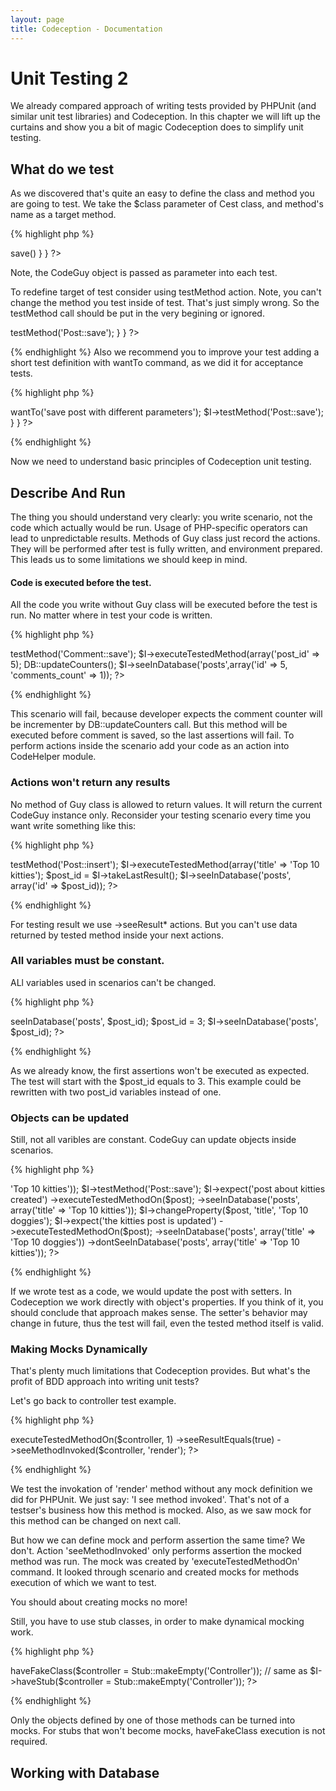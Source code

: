 ```yaml
---
layout: page
title: Codeception - Documentation
---
```


# Unit Testing 2

We already compared approach of writing tests provided by PHPUnit (and similar unit test libraries) and Codeception.
In this chapter we will lift up the curtains and show you a bit of magic Codeception does to simplify unit testing.

## What do we test

As we discovered that's quite an easy to define the class and method you are going to test. We take the $class parameter of Cest class, and method's name as a target method.

{% highlight php %}

<?php
class PostCest {
	$class = 'Post';

	function save(CodeGuy $I) {
		// will test Post::save()
		// or Post->save()
	}

}
?>

Note, the CodeGuy object is passed as parameter into each test.

To redefine target of test consider using testMethod action. Note, you can't change the method you test inside of test. That's just simply wrong. So the testMethod call should be put in the very begining or ignored. 

<?php
class PostCase {
	$class = 'Post';

	function saveWithParameters(CodeGuy $I)
	{
		$I->testMethod('Post::save');
	}
}
?>


{% endhighlight %}
Also we recommend you to improve your test adding a short test definition with wantTo command, as we did it for acceptance tests.

{% highlight php %}

<?php
class PostCase {
	$class = 'Post';

	function saveWithParameters(CodeGuy $I)
	{
		$I->wantTo('save post with different parameters');
		$I->testMethod('Post::save');
	}
}
?>

{% endhighlight %}

Now we need to understand basic principles of Codeception unit testing.

## Describe And Run

The thing you should understand very clearly: you write scenario, not the code which actually would be run. Usage of PHP-specific operators can lead to unpredictable results. Methods of Guy class just record the actions. They will be performed after test is fully written, and environment prepared. This leads us to some limitations we should keep in mind.

#### Code is executed before the test.

All the code you write without Guy class will be executed before the test is run. No matter where in test your code is written.

{% highlight php %}

<?php

$I->testMethod('Comment::save');
$I->executeTestedMethod(array('post_id' => 5);
DB::updateCounters();
$I->seeInDatabase('posts',array('id' => 5, 'comments_count' => 1));

?>

{% endhighlight %}

This scenario will fail, because developer expects the comment counter will be incrementer by DB::updateCounters call. But this method will be executed before comment is saved, so the last assertions will fail. To perform actions inside the scenario add your code as an action into CodeHelper module. 

### Actions won't return any results

No method of Guy class is allowed to return values. It will return the current CodeGuy instance only. Reconsider your testing scenario every time you want write something like this:

{% highlight php %}

<?php

$I->testMethod('Post::insert');
$I->executeTestedMethod(array('title' => 'Top 10 kitties');
$post_id = $I->takeLastResult();
$I->seeInDatabase('posts', array('id' => $post_id));
?>

{% endhighlight %}

For testing result we use ->seeResult* actions. But you can't use data returned by tested method inside your next actions.

### All variables must be constant.

ALl variables used in scenarios can't be changed. 

{% highlight php %}

<?php
$post_id = 1;
$I->seeInDatabase('posts', $post_id);
$post_id = 3;
$I->seeInDatabase('posts', $post_id);
?>

{% endhighlight %}	

As we already know, the first assertions won't be executed as expected. The test will start with the $post_id equals to 3. This example could be rewritten with two post_id variables instead of one. 

### Objects can be updated

Still, not all varibles are constant. CodeGuy can update objects inside scenarios.

{% highlight php %}

<?php
$post = new Post(array('title' => 'Top 10 kitties'));
$I->testMethod('Post::save');

$I->expect('post about kitties created')
	->executeTestedMethodOn($post);
	->seeInDatabase('posts', array('title' => 'Top 10 kitties'));

$I->changeProperty($post, 'title', 'Top 10 doggies');

$I->expect('the kitties post is updated')
	->executeTestedMethodOn($post);
	->seeInDatabase('posts', array('title' => 'Top 10 doggies'))
	->dontSeeInDatabase('posts', array('title' => 'Top 10 kitties'));
?>

{% endhighlight %}

If we wrote test as a code, we would update the post with setters.
In Codeception we work directly with object's properties. If you think of it, you should conclude that approach makes sense. The setter's behavior may change in future, thus the test will fail, even the tested method itself is valid. 

### Making Mocks Dynamically

That's plenty much limitations that Codeception provides. But what's the profit of BDD approach into writing unit tests?

Let's go back to controller test example.

{% highlight php %}

<?php
        $I->executeTestedMethodOn($controller, 1)
            ->seeResultEquals(true)
            ->seeMethodInvoked($controller, 'render');
?>


{% endhighlight %}

We test the invokation of 'render' method without any mock definition we did for PHPUnit. We just say: 'I see method invoked'. That's not of a testser's business how this method is mocked. Also, as we saw mock for this method can be changed on next call.

But how we can define mock and perform assertion the same time? We don't. Action 'seeMethodInvoked' only performs assertion the mocked method was run. The mock was created by 'executeTestedMethodOn' command. It looked through scenario and created mocks for methods execution of which we want to test.

You should about creating mocks no more! 

Still, you have to use stub classes, in order to make dynamical mocking work.

{% highlight php %}

<?php
$I->haveFakeClass($controller = Stub::makeEmpty('Controller'));
// same as
$I->haveStub($controller = Stub::makeEmpty('Controller'));
?>

{% endhighlight %}

Only the objects defined by one of those methods can be turned into mocks. 
For stubs that won't become mocks, haveFakeClass execution is not required. 

## Working with Database

